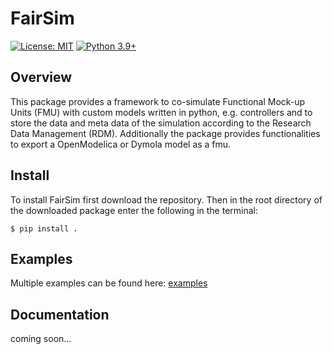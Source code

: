  # FairSim
[![License: MIT](https://img.shields.io/badge/License-MIT-yellow.svg)](https://opensource.org/licenses/MIT)
[![Python 3.9+](https://img.shields.io/badge/python-3.9+-blue.svg)](https://www.python.org/downloads/)
 ## Overview
This package provides a framework to co-simulate Functional Mock-up Units (FMU)
with custom models written in python, e.g. controllers and to store the data and
meta data of the simulation according to the Research Data Management (RDM).
Additionally the package provides functionalities to export a OpenModelica or
Dymola model as a fmu.
 ## Install
To install FairSim first download the repository. Then in the root directory of the downloaded package enter the following in the terminal:
```console
$ pip install .
```
## Examples

Multiple examples can be found here: [examples](https://git.rwth-aachen.de/fst-tuda/projects/digitalization/fair_sim/fair_sim_release/-/tree/master/examples)

## Documentation
coming soon...
